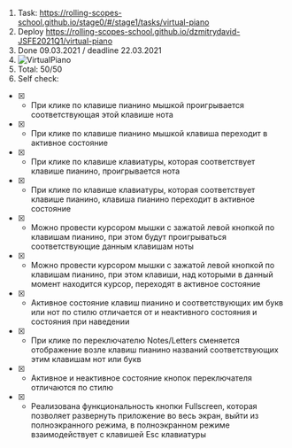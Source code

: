 1. Task: https://rolling-scopes-school.github.io/stage0/#/stage1/tasks/virtual-piano
2. Deploy  https://rolling-scopes-school.github.io/dzmitrydavid-JSFE2021Q1/virtual-piano
3.  Done 09.03.2021 / deadline 22.03.2021
4. ![VirtualPiano](https://user-images.githubusercontent.com/61329467/110533811-6d2c5500-812f-11eb-97f4-d464873059f2.PNG)
5. Total: 50/50
6. Self check:
- [x] - При клике по клавише пианино мышкой проигрывается соответствующая этой клавише нота
- [x] - При клике по клавише пианино мышкой клавиша переходит в активное состояние
- [x] - При клике по клавише клавиатуры, которая соответствует клавише пианино, проигрывается нота
- [x] - При клике по клавише клавиатуры, которая соответствует клавише пианино, клавиша пианино переходит в активное состояние
- [x] - Можно провести курсором мышки с зажатой левой кнопкой по клавишам пианино, при этом будут проигрываться соответствующие данным клавишам ноты
- [x] - Можно провести курсором мышки с зажатой левой кнопкой по клавишам пианино, при этом клавиши, над которыми в данный момент находится курсор, переходят в активное состояние
- [x] - Активное состояние клавиш пианино и соответствующих им букв или нот по стилю отличается от и неактивного состояния и состояния при наведении
- [x] - При клике по переключателю Notes/Letters сменяется отображение возле клавиш пианино названий соответствующих этим клавишам нот или букв
- [x] - Активное и неактивное состояние кнопок переключателя отличаются по стилю
- [x] - Реализована функциональность кнопки Fullscreen, которая позволяет развернуть приложение во весь экран, выйти из полноэкранного режима, в полноэкранном режиме взаимодействует с клавишей Esc клавиатуры

